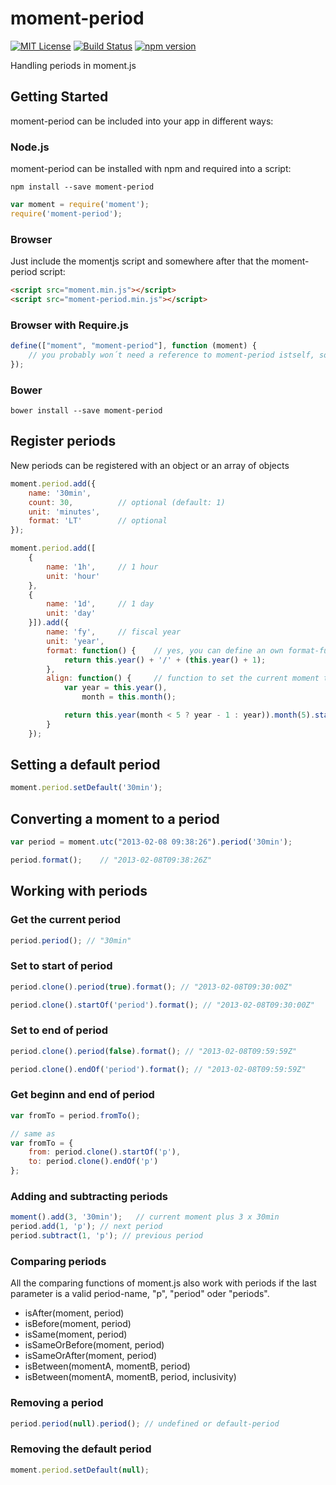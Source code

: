 # moment-period
[![MIT License][license-image]][license-url]
[![Build Status][azure-pipeline-image]][azure-pipeline-url]
[![npm version][npm-image]][npm-url]  

Handling periods in moment.js

## Getting Started
moment-period can be included into your app in different ways:

### Node.js
moment-period can be installed with npm and required into a script:
```
npm install --save moment-period
```
```js
var moment = require('moment');
require('moment-period');
```


### Browser
Just include the momentjs script and somewhere after that the moment-period script:
```html
<script src="moment.min.js"></script>
<script src="moment-period.min.js"></script>
```

### Browser with Require.js
```js
define(["moment", "moment-period"], function (moment) {
    // you probably won´t need a reference to moment-period istself, so include it last
});
```

### Bower
```
bower install --save moment-period
```


## Register periods
New periods can be registered with an object or an array of objects
```js
moment.period.add({
    name: '30min',
    count: 30,          // optional (default: 1)
    unit: 'minutes',
    format: 'LT'        // optional
});

moment.period.add([
    {
        name: '1h',     // 1 hour
        unit: 'hour'
    },
    {
        name: '1d',     // 1 day
        unit: 'day'
    }]).add({
        name: 'fy',     // fiscal year
        unit: 'year',
        format: function() {    // yes, you can define an own format-function
            return this.year() + '/' + (this.year() + 1);
        },
        align: function() {     // function to set the current moment to the start of the period
            var year = this.year(),
                month = this.month();

            return this.year(month < 5 ? year - 1 : year)).month(5).startOf('month');
        }
    });

```

## Setting a default period
```js
moment.period.setDefault('30min');
```

## Converting a moment to a period
```js
var period = moment.utc("2013-02-08 09:38:26").period('30min');

period.format();    // "2013-02-08T09:38:26Z"
```

## Working with periods
### Get the current period
```js
period.period(); // "30min"
```

### Set to start of period
```js
period.clone().period(true).format(); // "2013-02-08T09:30:00Z"

period.clone().startOf('period').format(); // "2013-02-08T09:30:00Z"
```

### Set to end of period
```js
period.clone().period(false).format(); // "2013-02-08T09:59:59Z"

period.clone().endOf('period').format(); // "2013-02-08T09:59:59Z"
```

### Get beginn and end of period
```js
var fromTo = period.fromTo();

// same as
var fromTo = {
    from: period.clone().startOf('p'),
    to: period.clone().endOf('p')
};
```
### Adding and subtracting periods
```js
moment().add(3, '30min');   // current moment plus 3 x 30min
period.add(1, 'p'); // next period
period.subtract(1, 'p'); // previous period
```

### Comparing periods
All the comparing functions of moment.js also work with periods if the last parameter is a
valid period-name, "p", "period" oder "periods".
- isAfter(moment, period)
- isBefore(moment, period)
- isSame(moment, period)
- isSameOrBefore(moment, period)
- isSameOrAfter(moment, period)
- isBetween(momentA, momentB, period)
- isBetween(momentA, momentB, period, inclusivity)

### Removing a period
```js
period.period(null).period(); // undefined or default-period
```

### Removing the default period
```js
moment.period.setDefault(null);
```

[license-image]: http://img.shields.io/badge/license-MIT-blue.svg?style=flat
[license-url]: LICENSE

[travis-url]: http://travis-ci.org/smartin85/moment-period
[travis-image]: https://travis-ci.org/smartin85/moment-period.svg?branch=master

[versioneye-image]: https://www.versioneye.com/user/projects/58a0655f940b230032da590e/badge.svg
[versioneye-url]: https://www.versioneye.com/user/projects/58a0655f940b230032da590e

[npm-image]: https://badge.fury.io/js/moment-period.svg
[npm-url]: https://badge.fury.io/js/moment-period

[azure-pipeline-image]: https://dev.azure.com/smartin85/moment-period/_apis/build/status/smartin85.moment-period?branchName=master
[azure-pipeline-url]: https://dev.azure.com/smartin85/moment-period/_build/latest?definitionId=1&branchName=master
